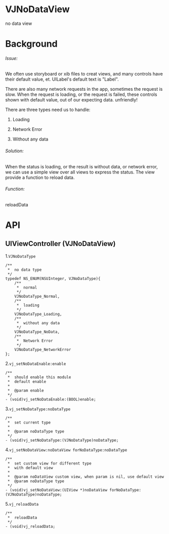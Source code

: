 VJNoDataView
============

no data view

# Background

###### Issue:

We often use storyboard or xib files to creat views, and many controls have their default value, et. UILabel's default text is "Label".

There are also many network requests in the app, sometimes the request is slow. When the request is loading, or the request is failed, these controls shown with default value, out of our expecting data. unfriendly!

There are three types need us to handle:

1. Loading

2. Network Error

3. Without any data

###### Solution:

When the status is loading, or the result is without data, or network error, we can use a simple view over all views to express the status. The view provide a function to reload data.

###### Function:

reloadData

# API

## UIViewController (VJNoDataView)

1.`VJNoDataType`

```
/**
 *  no data type
 */
typedef NS_ENUM(NSUInteger, VJNoDataType){
    /**
     *  normal
     */
    VJNoDataType_Normal,
    /**
     *  loading
     */
    VJNoDataType_Loading,
    /**
     *  without any data
     */
    VJNoDataType_NoData,
    /**
     *  Network Error
     */
    VJNoDataType_NetworkError
};
```

2.`vj_setNoDataEnable:enable`

```
/**
 *  should enable this module
 *  default enable
 *
 *  @param enable
 */
- (void)vj_setNoDataEnable:(BOOL)enable;
```

3.`vj_setNoDataType:noDataType`

```
/**
 *  set current type
 *
 *  @param noDataType type
 */
- (void)vj_setNoDataType:(VJNoDataType)noDataType;
```

4.`vj_setNoDataView:noDataView forNoDataType:noDataType`

```
/**
 *  set custom view for different type
 *  with default view
 *
 *  @param noDataView custom view, when param is nil, use default view
 *  @param noDataType type
 */
- (void)vj_setNoDataView:(UIView *)noDataView forNoDataType:(VJNoDataType)noDataType;
```

5.`vj_reloadData`

```
/**
 *  reloadData
 */
- (void)vj_reloadData;
```